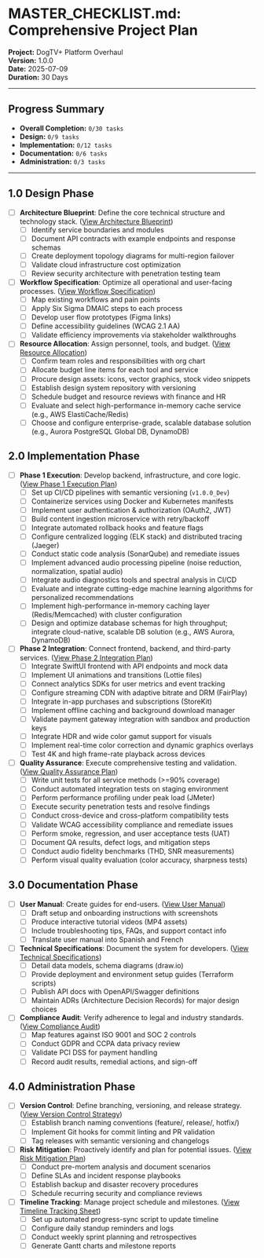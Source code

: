 # MASTER_CHECKLIST.md: Comprehensive Project Plan

**Project:** DogTV+ Platform Overhaul  
**Version:** 1.0.0  
**Date:** 2025-07-09  
**Duration:** 30 Days  

---

## Progress Summary

- **Overall Completion:** `0/30 tasks`
- **Design:** `0/9 tasks`
- **Implementation:** `0/12 tasks`
- **Documentation:** `0/6 tasks`
- **Administration:** `0/3 tasks`

---

## 1.0 Design Phase

- [ ] **Architecture Blueprint**: Define the core technical structure and technology stack. ([View Architecture Blueprint](./Design/Architecture_Blueprint.md))
  - [ ] Identify service boundaries and modules
  - [ ] Document API contracts with example endpoints and response schemas
  - [ ] Create deployment topology diagrams for multi-region failover
  - [ ] Validate cloud infrastructure cost optimization
  - [ ] Review security architecture with penetration testing team
- [ ] **Workflow Specification**: Optimize all operational and user-facing processes. ([View Workflow Specification](./Design/Workflow_Specification.md))
  - [ ] Map existing workflows and pain points
  - [ ] Apply Six Sigma DMAIC steps to each process
  - [ ] Develop user flow prototypes (Figma links)
  - [ ] Define accessibility guidelines (WCAG 2.1 AA)
  - [ ] Validate efficiency improvements via stakeholder walkthroughs
- [ ] **Resource Allocation**: Assign personnel, tools, and budget. ([View Resource Allocation](./Design/Resource_Allocation.md))
  - [ ] Confirm team roles and responsibilities with org chart
  - [ ] Allocate budget line items for each tool and service
  - [ ] Procure design assets: icons, vector graphics, stock video snippets
  - [ ] Establish design system repository with versioning
  - [ ] Schedule budget and resource reviews with finance and HR
  - [ ] Evaluate and select high-performance in-memory cache service (e.g., AWS ElastiCache/Redis)
  - [ ] Choose and configure enterprise-grade, scalable database solution (e.g., Aurora PostgreSQL Global DB, DynamoDB)

## 2.0 Implementation Phase

- [ ] **Phase 1 Execution**: Develop backend, infrastructure, and core logic. ([View Phase 1 Execution Plan](./Implementation/Phase1_Execution.md))
  - [ ] Set up CI/CD pipelines with semantic versioning (`v1.0.0_Dev`)
  - [ ] Containerize services using Docker and Kubernetes manifests
  - [ ] Implement user authentication & authorization (OAuth2, JWT)
  - [ ] Build content ingestion microservice with retry/backoff
  - [ ] Integrate automated rollback hooks and feature flags
  - [ ] Configure centralized logging (ELK stack) and distributed tracing (Jaeger)
  - [ ] Conduct static code analysis (SonarQube) and remediate issues
  - [ ] Implement advanced audio processing pipeline (noise reduction, normalization, spatial audio)
  - [ ] Integrate audio diagnostics tools and spectral analysis in CI/CD
  - [ ] Evaluate and integrate cutting-edge machine learning algorithms for personalized recommendations
  - [ ] Implement high-performance in-memory caching layer (Redis/Memcached) with cluster configuration
  - [ ] Design and optimize database schemas for high throughput; integrate cloud-native, scalable DB solution (e.g., AWS Aurora, DynamoDB)
- [ ] **Phase 2 Integration**: Connect frontend, backend, and third-party services. ([View Phase 2 Integration Plan](./Implementation/Phase2_Integration.md))
  - [ ] Integrate SwiftUI frontend with API endpoints and mock data
  - [ ] Implement UI animations and transitions (Lottie files)
  - [ ] Connect analytics SDKs for user metrics and event tracking
  - [ ] Configure streaming CDN with adaptive bitrate and DRM (FairPlay)
  - [ ] Integrate in-app purchases and subscriptions (StoreKit)
  - [ ] Implement offline caching and background download manager
  - [ ] Validate payment gateway integration with sandbox and production keys
  - [ ] Integrate HDR and wide color gamut support for visuals
  - [ ] Implement real-time color correction and dynamic graphics overlays
  - [ ] Test 4K and high frame-rate playback across devices
- [ ] **Quality Assurance**: Execute comprehensive testing and validation. ([View Quality Assurance Plan](./Implementation/Quality_Assurance.md))
  - [ ] Write unit tests for all service methods (>=90% coverage)
  - [ ] Conduct automated integration tests on staging environment
  - [ ] Perform performance profiling under peak load (JMeter)
  - [ ] Execute security penetration tests and resolve findings
  - [ ] Conduct cross-device and cross-platform compatibility tests
  - [ ] Validate WCAG accessibility compliance and remediate issues
  - [ ] Perform smoke, regression, and user acceptance tests (UAT)
  - [ ] Document QA results, defect logs, and mitigation steps
  - [ ] Conduct audio fidelity benchmarks (THD, SNR measurements)
  - [ ] Perform visual quality evaluation (color accuracy, sharpness tests)

## 3.0 Documentation Phase

- [ ] **User Manual**: Create guides for end-users. ([View User Manual](./Documentation/User_Manual.md))
  - [ ] Draft setup and onboarding instructions with screenshots
  - [ ] Produce interactive tutorial videos (MP4 assets)
  - [ ] Include troubleshooting tips, FAQs, and support contact info
  - [ ] Translate user manual into Spanish and French
- [ ] **Technical Specifications**: Document the system for developers. ([View Technical Specifications](./Documentation/Technical_Specs.md))
  - [ ] Detail data models, schema diagrams (draw.io)
  - [ ] Provide deployment and environment setup guides (Terraform scripts)
  - [ ] Publish API docs with OpenAPI/Swagger definitions
  - [ ] Maintain ADRs (Architecture Decision Records) for major design choices
- [ ] **Compliance Audit**: Verify adherence to legal and industry standards. ([View Compliance Audit](./Documentation/Compliance_Audit.md))
  - [ ] Map features against ISO 9001 and SOC 2 controls
  - [ ] Conduct GDPR and CCPA data privacy review
  - [ ] Validate PCI DSS for payment handling
  - [ ] Record audit results, remedial actions, and sign-off

## 4.0 Administration Phase

- [ ] **Version Control**: Define branching, versioning, and release strategy. ([View Version Control Strategy](./Administration/Version_Control.md))
  - [ ] Establish branch naming conventions (feature/, release/, hotfix/)
  - [ ] Implement Git hooks for commit linting and PR validation
  - [ ] Tag releases with semantic versioning and changelogs
- [ ] **Risk Mitigation**: Proactively identify and plan for potential issues. ([View Risk Mitigation Plan](./Administration/Risk_Mitigation.md))
  - [ ] Conduct pre-mortem analysis and document scenarios
  - [ ] Define SLAs and incident response playbooks
  - [ ] Establish backup and disaster recovery procedures
  - [ ] Schedule recurring security and compliance reviews
- [ ] **Timeline Tracking**: Manage project schedule and milestones. ([View Timeline Tracking Sheet](./Administration/Timeline_Tracking.md))
  - [ ] Set up automated progress-sync script to update timeline
  - [ ] Configure daily standup reminders and logs
  - [ ] Conduct weekly sprint planning and retrospectives
  - [ ] Generate Gantt charts and milestone reports
